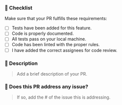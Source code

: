 ### :pencil: Checklist

Make sure that your PR fulfills these requirements:

- [ ] Tests have been added for this feature.
- [ ] Code is properly documented.
- [ ] All tests pass on your local machine.
- [ ] Code has been linted with the proper rules.
- [ ] I have added the correct assignees for code review.

### :page_facing_up: Description

> Add a brief description of your PR.

### :pushpin: Does this PR address any issue?

> If so, add the # of the issue this is addressing.
